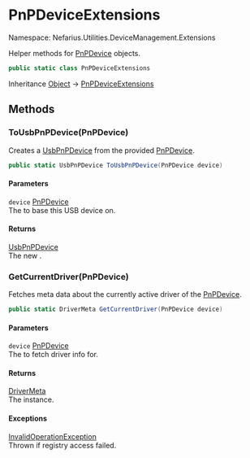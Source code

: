 # PnPDeviceExtensions

Namespace: Nefarius.Utilities.DeviceManagement.Extensions

Helper methods for [PnPDevice](./nefarius.utilities.devicemanagement.pnp.pnpdevice.md) objects.

```csharp
public static class PnPDeviceExtensions
```

Inheritance [Object](https://docs.microsoft.com/en-us/dotnet/api/system.object) → [PnPDeviceExtensions](./nefarius.utilities.devicemanagement.extensions.pnpdeviceextensions.md)

## Methods

### **ToUsbPnPDevice(PnPDevice)**

Creates a [UsbPnPDevice](./nefarius.utilities.devicemanagement.pnp.usbpnpdevice.md) from the provided [PnPDevice](./nefarius.utilities.devicemanagement.pnp.pnpdevice.md).

```csharp
public static UsbPnPDevice ToUsbPnPDevice(PnPDevice device)
```

#### Parameters

`device` [PnPDevice](./nefarius.utilities.devicemanagement.pnp.pnpdevice.md)<br>
The  to base this USB device on.

#### Returns

[UsbPnPDevice](./nefarius.utilities.devicemanagement.pnp.usbpnpdevice.md)<br>
The new .

### **GetCurrentDriver(PnPDevice)**

Fetches meta data about the currently active driver of the [PnPDevice](./nefarius.utilities.devicemanagement.pnp.pnpdevice.md).

```csharp
public static DriverMeta GetCurrentDriver(PnPDevice device)
```

#### Parameters

`device` [PnPDevice](./nefarius.utilities.devicemanagement.pnp.pnpdevice.md)<br>
The  to fetch driver info for.

#### Returns

[DriverMeta](./nefarius.utilities.devicemanagement.drivers.drivermeta.md)<br>
The  instance.

#### Exceptions

[InvalidOperationException](https://docs.microsoft.com/en-us/dotnet/api/system.invalidoperationexception)<br>
Thrown if registry access failed.
